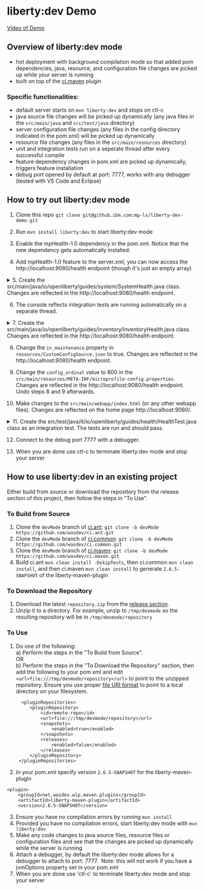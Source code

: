# liberty:dev Demo

[Video of Demo](https://ibm.box.com/s/go8y0v9ls3lgxfcwymdd0vd20kp586nj)

## Overview of liberty:dev mode
* hot deployment with background compilation mode so that added pom dependencies, java, resource, and configuration file changes are picked up while your server is running
* built on top of the [ci.maven](https://github.com/WASdev/ci.maven) plugin

### Specific functionalities:
* default server starts on `mvn liberty:dev` and stops on ctl-c
* java source file changes will be picked up dynamically (any java files in the `src/main/java` and `src/test/java` directory)
* server configuration file changes (any files in the config directory indicated in the pom.xml) will be picked up dynamically 
* resource file changes (any files in the `src/main/resources` directory)
* unit and integration tests run on a seperate thread after every successful compile  
* feature dependency changes in pom.xml are picked up dynamically, triggers feature installation
* debug port opened by default at port: 7777, works with any debugger (tested with VS Code and Eclipse)

## How to try out liberty:dev mode
1. Clone this repo `git clone git@github.ibm.com:mp-ls/liberty-dev-demo.git`

2. Run `mvn install liberty:dev` to start liberty:dev mode

3. Enable the mpHealth-1.0 dependency in the pom.xml.  Notice that the new dependency gets automatically installed.

4. Add mpHealth-1.0 feature to the server.xml, you can now access the http://localhost:9080/health endpoint (though it's just an empty array)

<details>
    <summary>5. Create the src/main/java/io/openliberty/guides/system/SystemHealth.java class.  Changes are reflected in the http://localhost:9080/health endpoint.  </summary>

```
package io.openliberty.guides.system;

import javax.enterprise.context.ApplicationScoped;
import org.eclipse.microprofile.health.Health;
import org.eclipse.microprofile.health.HealthCheck;
import org.eclipse.microprofile.health.HealthCheckResponse;

@Health
@ApplicationScoped
public class SystemHealth implements HealthCheck {
  @Override
  public HealthCheckResponse call() {
    if (!System.getProperty("wlp.server.name").startsWith("defaultServer")) {
      return HealthCheckResponse.named(SystemResource.class.getSimpleName())
                                .withData("default server", "not available").down()
                                .build();
    }
    return HealthCheckResponse.named(SystemResource.class.getSimpleName())
                              .withData("default server", "available").up().build();
  }
}
```
</details>


6. The console reflects integration tests are running automatically on a separate thread.

<details>
    <summary>7. Create the src/main/java/io/openliberty/guides/inventory/InventoryHealth.java class.  Changes are reflected in the http://localhost:9080/health endpoint. </summary>

```
package io.openliberty.guides.inventory;

import javax.enterprise.context.ApplicationScoped;
import javax.inject.Inject;
import javax.ws.rs.client.Client;
import javax.ws.rs.client.ClientBuilder;
import javax.ws.rs.core.MediaType;
import javax.ws.rs.core.Response;
import org.eclipse.microprofile.health.Health;
import org.eclipse.microprofile.health.HealthCheck;
import org.eclipse.microprofile.health.HealthCheckResponse;

@Health
@ApplicationScoped
public class InventoryHealth implements HealthCheck {
  @Inject
  InventoryConfig config;

  public boolean isHealthy() {
    if (config.isInMaintenance()) {
      return false;
    }
    try {
      String url = InventoryUtils.buildUrl("http", "localhost",
          Integer.parseInt(System.getProperty("default.http.port")),
          "/system/properties");
      Client client = ClientBuilder.newClient();
      Response response = client.target(url).request(MediaType.APPLICATION_JSON)
                                .get();
      if (response.getStatus() != 200) {
        return false;
      }
      return true;
    } catch (Exception e) {
      return false;
    }
  }

  @Override
  public HealthCheckResponse call() {
    if (!isHealthy()) {
      return HealthCheckResponse.named(InventoryResource.class.getSimpleName())
                                .withData("services", "not available").down()
                                .build();
    }
    return HealthCheckResponse.named(InventoryResource.class.getSimpleName())
                              .withData("services", "available").up().build();
  }

}
```
</details>

8. Change the `in_maintenance` property in `resources/CustomConfigSource.json` to true.  Changes are reflected in the http://localhost:9080/health endpoint.


9. Change the `config_ordinal` value to 800 in the `src/main/resources/META-INF/microprofile-config.properties`. Changes are reflected in the http://localhost:9080/health endpoint. Undo steps 8 and 9 afterwards.


10. Make changes to the `src/main/webapp/index.html` (or any other webapp files). Changes are reflected on the home page http://localhost:9080/.

<details>
    <summary>11. Create the src/test/java/it/io/openliberty/guides/health/HealthTest.java class as an integration test. The tests are run and should pass. </summary>
    
```
package it.io.openliberty.guides.health;

import static org.junit.Assert.assertEquals;
import java.util.HashMap;
import javax.json.JsonArray;
import org.junit.After;
import org.junit.Test;

public class HealthTest {

    private JsonArray servicesStates;
    private static HashMap<String, String> dataWhenServicesUP;
    private static HashMap<String, String> dataWhenInventoryDown;

    static {
        dataWhenServicesUP = new HashMap<String, String>();
        dataWhenInventoryDown = new HashMap<String, String>();

        dataWhenServicesUP.put("SystemResource", "UP");
        dataWhenServicesUP.put("InventoryResource", "UP");

        dataWhenInventoryDown.put("SystemResource", "UP");
        dataWhenInventoryDown.put("InventoryResource", "DOWN");
    }

    @Test
    public void testIfServicesAreUp() {
        servicesStates = HealthTestUtil.connectToHealthEnpoint(200);
        checkStates(dataWhenServicesUP, servicesStates);
    }

    @Test
    public void testIfInventoryServiceIsDown() {
        servicesStates = HealthTestUtil.connectToHealthEnpoint(200);
        checkStates(dataWhenServicesUP, servicesStates);
        HealthTestUtil.changeInventoryProperty(HealthTestUtil.INV_MAINTENANCE_FALSE, 
                                               HealthTestUtil.INV_MAINTENANCE_TRUE);
        servicesStates = HealthTestUtil.connectToHealthEnpoint(503);
        checkStates(dataWhenInventoryDown, servicesStates);
    }

    private void checkStates(HashMap<String, String> testData, JsonArray servStates) {
        testData.forEach((service, expectedState) -> {
            assertEquals("The state of " + service + " service is not matching.", 
                         expectedState, 
                         HealthTestUtil.getActualState(service, servStates));
        });
    }

    @After
    public void teardown() {
        HealthTestUtil.cleanUp();
    }

}
```
</details>

12. Connect to the debug port 7777 with a debugger.

13. When you are done use ctl-c to terminate liberty:dev mode and stop your server

## How to use liberty:dev in an existing project

Either build from source or download the repository from the release section of this project, then follow the steps in "To Use".

### To Build from Source
1. Clone the `devMode` branch of [ci.ant](https://github.com/wasdev/ci.ant): `git clone -b devMode https://github.com/wasdev/ci.ant.git`
2. Clone the `devMode` branch of [ci.common](https://github.com/wasdev/ci.common): `git clone -b devMode https://github.com/wasdev/ci.common.git`
3. Clone the `devMode` branch of [ci.maven](https://github.com/wasdev/ci.maven): `git clone -b devMode https://github.com/wasdev/ci.maven.git`
4. Build ci.ant `mvn clean install -DskipTests`, then ci.common `mvn clean install`, and then ci.maven `mvn clean install` to generate `2.6.5-SNAPSHOT` of the liberty-maven-plugin

### To Download the Repository
1. Download the latest `repository.zip` from the [release section](https://github.ibm.com/mp-ls/liberty-dev-demo/releases).
1. Unzip it to a directory. For example, unzip to `/tmp/devmode` so the resulting repository will be in `/tmp/devmode/repository`

### To Use 
1. Do one of the following:  
   a) Perform the steps in the "To Build from Source".  
OR  
   b) Perform the steps in the "To Download the Repository" section, then add the following to your pom.xml and edit `<url>file:///tmp/devmode/repository</url>` to point to the unzipped repository.  Ensure you use proper [file URI format](https://en.wikipedia.org/wiki/File_URI_scheme) to point to a local directory on your filesystem.
   ```
     <pluginRepositories>
        <pluginRepository>
            <id>remote-repo</id>
            <url>file:///tmp/devmode/repository</url>
            <snapshots>
                <enabled>true</enabled>
            </snapshots>
            <releases>
                <enabled>false</enabled>
            </releases>
        </pluginRepository>
    </pluginRepositories>
    ```
2. In your pom.xml specify version `2.6.5-SNAPSHOT` for the liberty-maven-plugin 
```
<plugin>
    <groupId>net.wasdev.wlp.maven.plugins</groupId>
    <artifactId>liberty-maven-plugin</artifactId>
    <version>2.6.5-SNAPSHOT</version>
```
3. Ensure you have no compilation errors by running `mvn install`
4. Provided you have no compilation errors, start liberty:dev mode with `mvn liberty:dev`
5. Make any code changes to java source files, resource files or configuration files and see that the changes are picked up dynamically while the server is running
6. Attach a debugger, by default the liberty:dev mode allows for a debugger to attach to port: 7777.  Note: this will not work if you have a jvmOptions property set in your pom.xml 
7. When you are done use 'ctl-c' to terminate liberty:dev mode and stop your server
